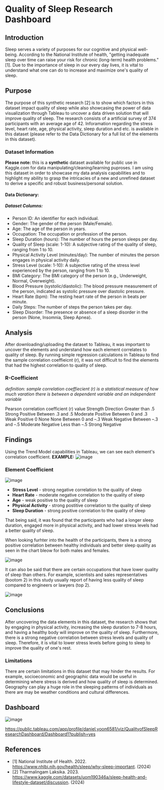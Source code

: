 # Quality of Sleep Research Dashboard

## Introduction
Sleep serves a variety of purposes for our cognitive and physical well-being. According to the National Institute of health, "getting inadequate sleep over time can raise your risk for chronic (long-term) health problems." [1]. Due to the importance of sleep in our every day lives, it is vital to understand what one can do to increase and maximize one's quality of sleep. 

## Purpose
The purpose of this synthetic research [2] is to show which factors in this dataset impact quality of sleep while also showcasing the power of data visualization through Tableau to uncover a data driven solution that will improve quality of sleep. The research consists of a artificial survey of 374 participants with an average age of 42. Inforamation regarding the stress level, heart rate, age, physical activity, sleep duration and etc. is available in this dataset (please refer to the Data Dictionary for a full list of the elements in this dataset).

### Dataset Information
**Please note:** this is a **synthetic** dataset available for public use in Kaggle.com for data manipulating/cleaning/learning puproses. I am using this dataset in order to showcase my data analysis capabilities and to highlight my ability to grasp the intricacies of a new and unrefined dataset to derive a specific and robust business/personal solution.

#### Data Dictionary:

##### Dataset Columns:
* Person ID: An identifier for each individual.
* Gender: The gender of the person (Male/Female).
* Age: The age of the person in years.
* Occupation: The occupation or profession of the person.
* Sleep Duration (hours): The number of hours the person sleeps per day.
* Quality of Sleep (scale: 1-10): A subjective rating of the quality of sleep, ranging from 1 to 10.
* Physical Activity Level (minutes/day): The number of minutes the person engages in physical activity daily.
* Stress Level (scale: 1-10): A subjective rating of the stress level experienced by the person, ranging from 1 to 10.
* BMI Category: The BMI category of the person (e.g., Underweight, Normal, Overweight).
* Blood Pressure (systolic/diastolic): The blood pressure measurement of the person, indicated as systolic pressure over diastolic pressure.
* Heart Rate (bpm): The resting heart rate of the person in beats per minute.
* Daily Steps: The number of steps the person takes per day.
* Sleep Disorder: The presence or absence of a sleep disorder in the person (None, Insomnia, Sleep Apnea).

## Analysis
After downloading/uploading the dataset to Tableau, it was important to uncover the elements and understand how each element correlates to quality of sleep. By running simple regression calculations in Tableau to find the sample correlation coeffieicnt (r), it was not difficult to find the elements that had the highest correlation to quality of sleep. 

### R-Coefficient
_definition: sample correlation coeffiecient (r) is a statistical measure of how much varation there is between a dependent variable and an independent variable_

Pearson correlation coefficient (r) value	Strength	Direction
Greater than .5	Strong	Positive
Between .3 and .5	Moderate	Positive
Between 0 and .3	Weak	Positive
0	None	None
Between 0 and –.3	Weak	Negative
Between –.3 and –.5	Moderate	Negative
Less than –.5	Strong	Negative

## Findings
Using the Trend Model capabilities in Tableau, we can see each element's correlation coefficient. **EXAMPLE:**
![image](https://github.com/dyoon11/Quality-Of-Sleep-Analysis/assets/147287123/fe3b80bc-9487-474e-a1ec-a4cc4e18ba09)

### Element Coefficient
![image](https://github.com/dyoon11/Quality-Of-Sleep-Analysis/assets/147287123/95f2148f-9901-434e-8585-e159701a9ef2)

* **Stress Level** - strong negative correlation to the quality of sleep
* **Heart Rate** - moderate negative correlation to the quality of sleep
* **Age** - weak positive to the quality of sleep
* **Physical Activity** - strong postitive correlation to the quality of sleep
* **Sleep Duration** - strong positive correlation to the quality of sleep

That being said, it was found that the participants who had a longer sleep duration, engaged more in physical activity, and had lower stress levels had a better quality of sleep.

When looking furhter into the health of the participants, there is a strong positive correlation between healthy individuals and better sleep quality as seen in the chart bleow for both males and females.

![image](https://github.com/dyoon11/Quality-Of-Sleep-Analysis/assets/147287123/47812110-1075-4b8a-86dd-428250ee4f69)

It can also be said that there are certain occupations that have lower quality of sleep than others. For example, scientists and sales representatives (bootom 2) in this study usually report of having less quality of sleep compared to engineers or lawyers (top 2).

![image](https://github.com/dyoon11/Quality-Of-Sleep-Analysis/assets/147287123/4e723026-1549-43c2-badf-55336e04fcd2)

## Conclusions
After uncovering the data elements in this dataset, the research shows that by engaging in physical activity, increasing the sleep duration to 7-8 hours, and having a healthy body will improve on the quality of sleep. Furthermore, there is a strong negative correlation between stress levels and quality of sleep. Therefore, it is vital to lower stress levels before going to sleep to improve the quality of one's rest. 

### Limitations
There are certain limitations in this dataset that may hinder the results. For example, socioeconomic and geographic data would be useful in determining where stress is derived and how quality of sleep is determined. Geography can play a huge role in the sleeping patterns of individuals as there are may be weather conditions and cultural differences. 
  
## Dashboard

![image](https://github.com/dyoon11/Quality-Of-Sleep-Analysis/assets/147287123/18482a6b-c1d4-48e3-ab17-c016295f1b4e)

https://public.tableau.com/app/profile/daniel.yoon6581/viz/QualityofSleepResearchDashboard/Dashboard1?publish=yes

## References
* [1] National Institute of Health. 2022. https://www.nhlbi.nih.gov/health/sleep/why-sleep-important. (2024)
* [2] Tharmalingam Laksika. 2023. https://www.kaggle.com/datasets/uom190346a/sleep-health-and-lifestyle-dataset/discussion. (2024)
